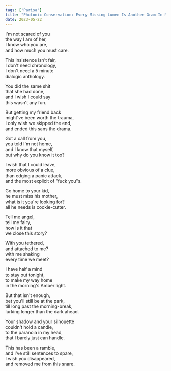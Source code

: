 ```yaml
---
tags: ['Parisa']
title: "Photonic Conservation: Every Missing Lumen Is Another Gram In My Chest Cavity"
date: 2023-05-22
---
```


I'm not scared of you  
the way I am of her,  
I know who you are,  
and how much you must care.

This insistence isn't fair,  
I don't need chronology,  
I don't need a 5 minute  
dialogic anthology.

You did the same shit  
that she had done,  
and I wish I could say  
this wasn't any fun.

But getting my friend back  
might've been worth the trauma,  
I only wish we skipped the end,  
and ended this sans the drama.

Got a call from you,  
you told I'm not home,  
and I know that myself,  
but why do you know it too?

I wish that I could leave,  
more obvious of a clue,  
than edging a panic attack,  
and the most explicit of "fuck you"s.

Go home to your kid,  
he must miss his mother,  
what is it you're looking for?  
all he needs is cookie-cutter.

Tell me angel,  
tell me fairy,  
how is it that  
we close this story?

With you tethered,  
and attached to me?  
with me shaking  
every time we meet?

I have half a mind  
to stay out tonight,  
to make my way home  
in the morning's Amber light.

But that isn't enough,  
bet you'll still be at the park,  
till long past the morning-break,  
lurking longer than the dark ahead.

Your shadow and your silhouette  
couldn't hold a candle,  
to the paranoia in my head,  
that I barely just can handle.

This has been a ramble,  
and I've still sentences to spare,  
I wish you disappeared,  
and removed me from this snare.

